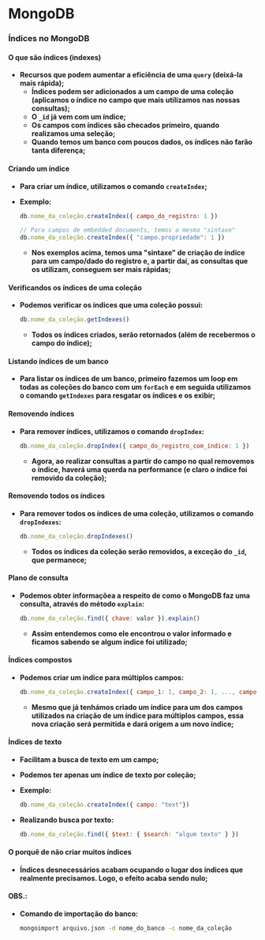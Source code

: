 # MongoDB



### Índices no MongoDB



#### O que são índices (indexes)

- **Recursos que podem aumentar a eficiência de uma `query` (deixá-la mais rápida);**
  - **Índices podem ser adicionados a um campo de uma coleção (aplicamos o índice no campo que mais utilizamos nas nossas consultas);**
  - **O `_id` já vem com um índice;**
  - **Os campos com índices são checados primeiro, quando realizamos uma seleção;**
  - **Quando temos um banco com poucos dados, os índices não farão tanta diferença;**



#### Criando um índice

- **Para criar um índice, utilizamos o comando `createIndex`;**

- **Exemplo:**

  ```javascript
  db.nome_da_coleção.createIndex({ campo_do_registro: 1 })
  
  // Para campos de embedded documents, temos a mesma "sintaxe"
  db.nome_da_coleção.createIndex({ "campo.propriedade": 1 })
  ```

  - **Nos exemplos acima, temos uma "sintaxe" de criação de índice para um campo/dado do registro e, a partir daí, as consultas que os utilizam, conseguem ser mais rápidas;**



#### Verificandos os índices de uma coleção

- **Podemos verificar os índices que uma coleção possui:**

  ```javascript
  db.nome_da_coleção.getIndexes()
  ```

  - **Todos os índices criados, serão retornados (além de recebermos o campo do índice);**



#### Listando índices de um banco

- **Para listar os índices de um banco, primeiro fazemos um loop em todas as coleções do banco com um `forEach` e em seguida utilizamos o comando `getIndexes` para resgatar os índices e os exibir;**



#### Removendo índices

- **Para remover índices, utilizamos o comando `dropIndex`:**

  ```javascript
  db.nome_da_coleção.dropIndex({ campo_do_registro_com_índice: 1 })
  ```

  - **Agora, ao realizar consultas a partir do campo no qual removemos o índice, haverá uma querda na performance (e claro o índice foi removido da coleção);**



#### Removendo todos os índices

- **Para remover todos os índices de uma coleção, utilizamos o comando `dropIndexes`:**

  ```javascript
  db.nome_da_coleção.dropIndexes()
  ```

  - **Todos os índices da coleção serão removidos, a exceção do `_id`, que permanece;**



#### Plano de consulta

- **Podemos obter informaçõea a respeito de como o MongoDB faz uma consulta, através do método `explain`:**

  ```javascript
  db.nome_da_coleção.find({ chave: valor }).explain()
  ```

  - **Assim entendemos como ele encontrou o valor informado e ficamos sabendo se algum índice foi utilizado;**



#### Índices compostos

- **Podemos criar um índice para múltiplos campos:**

  ```javascript
  db.nome_da_coleção.createIndex({ campo_1: 1, campo_2: 1, ..., campo_N: 1})
  ```

  - **Mesmo que já tenhámos criado um índice para um dos campos utilizados na criação de um índice para múltiplos campos, essa nova criação será permitida e dará origem a um novo índice;**



#### Índices de texto

- **Facilitam a busca de texto em um campo;**

- **Podemos ter apenas um índice de texto por coleção;**

- **Exemplo:**

  ```javascript
  db.nome_da_coleção.createIndex({ campo: "text"})
  ```

- **Realizando busca por texto:**

  ```javascript
  db.nome_da_coleção.find({ $text: { $search: "algum texto" } })
  ```



#### O porquê de não criar muitos índices

- **Índices desnecessários acabam ocupando o lugar dos índices que realmente precisamos. Logo, o efeito acaba sendo nulo;**



#### OBS.:

- **Comando de importação do banco:**

  ```bash
  mongoimport arquivo.json -d nome_do_banco -c nome_da_coleção
  ```
